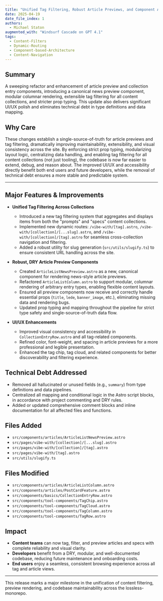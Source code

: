 ```yaml
---
title: "Unified Tag Filtering, Robust Article Previews, and Component Architecture Improvements"
date: 2025-04-19
date_file_index: 1
authors:
  - Michael Staton
augmented_with: "Windsurf Cascade on GPT 4.1"
tags:
  - Content-Filters
  - Dynamic-Routing
  - Component-based-Architecture
  - Content-Navigation
---
```



## Summary
A sweeping refactor and enhancement of article preview and collection entry components, introducing a canonical news preview component, modular columnar rendering, extensible tag filtering for all content collections, and stricter prop typing. This update also delivers significant UI/UX polish and eliminates technical debt in type definitions and data mapping.

## Why Care
These changes establish a single-source-of-truth for article previews and tag filtering, dramatically improving maintainability, extensibility, and visual consistency across the site. By enforcing strict prop typing, modularizing layout logic, centralizing data handling, and enabling tag filtering for all content collections (not just tooling), the codebase is now far easier to extend, debug, and reason about. The improved UI/UX and accessibility directly benefit both end users and future developers, while the removal of technical debt ensures a more stable and predictable system.

***

## Major Features & Improvements

- **Unified Tag Filtering Across Collections**
  - Introduced a new tag filtering system that aggregates and displays items from both the "prompts" and "specs" content collections.
  - Implemented new dynamic routes: `/vibe-with/[tag].astro`, `/vibe-with/[collection]/[...slug].astro`, and `/vibe-with/[collection]/[tag].astro` for seamless cross-collection navigation and filtering.
  - Added a robust utility for slug generation (`src/utils/slugify.ts`) to ensure consistent URL handling across the site.

- **Robust, DRY Article Preview Components**
  - Created `ArticleListNewsPreview.astro` as a new, canonical component for rendering news-style article previews.
  - Refactored `ArticleListColumn.astro` to support modular, columnar rendering of arbitrary entry types, enabling flexible content layouts.
  - Ensured all preview components now receive and correctly handle essential props (`title`, `lede`, `banner_image`, etc.), eliminating missing data and rendering bugs.
  - Updated prop typing and mapping throughout the pipeline for strict type safety and single-source-of-truth data flow.

- **UI/UX Enhancements**
  - Improved visual consistency and accessibility in `CollectionEntryRow.astro` and all tag-related components.
  - Refined color, font-weight, and spacing in article previews for a more professional and legible presentation.
  - Enhanced the tag chip, tag cloud, and related components for better discoverability and filtering experience.

## Technical Debt Addressed

- Removed all hallucinated or unused fields (e.g., `summary`) from type definitions and data pipelines.
- Centralized all mapping and conditional logic in the Astro script blocks, in accordance with project commenting and DRY rules.
- Added or updated comprehensive comment blocks and inline documentation for all affected files and functions.

## Files Added

- `src/components/articles/ArticleListNewsPreview.astro`
- `src/pages/vibe-with/[collection]/[...slug].astro`
- `src/pages/vibe-with/[collection]/[tag].astro`
- `src/pages/vibe-with/[tag].astro`
- `src/utils/slugify.ts`

## Files Modified

- `src/components/articles/ArticleListColumn.astro`
- `src/components/articles/PostCardFeature.astro`
- `src/components/basics/CollectionEntryRow.astro`
- `src/components/tool-components/TagChip.astro`
- `src/components/tool-components/TagCloud.astro`
- `src/components/tool-components/TagColumn.astro`
- `src/components/tool-components/TagRow.astro`

## Impact

- **Content teams** can now tag, filter, and preview articles and specs with complete reliability and visual clarity.
- **Developers** benefit from a DRY, modular, and well-documented codebase, reducing future maintenance and onboarding costs.
- **End users** enjoy a seamless, consistent browsing experience across all tag and article views.

***

This release marks a major milestone in the unification of content filtering, preview rendering, and codebase maintainability across the lossless-monorepo.
